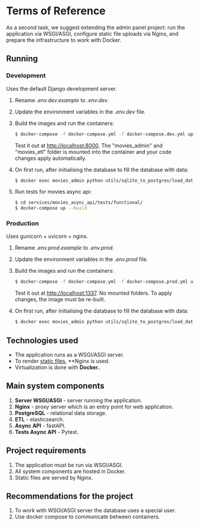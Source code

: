 # Terms of Reference

As a second task, we suggest extending the admin panel project: run the application via WSGI/ASGI, configure static file uploads via Nginx, and prepare the infrastructure to work with Docker.

## Running

### Development

Uses the default Django development server.

1. Rename *.env.dev.example* to *.env.dev*.
2. Update the environment variables in the *.env.dev* file.
3. Build the images and run the containers:

    ```sh
    $ docker-compose -f docker-compose.yml -f docker-compose.dev.yml up --build
    ```

    Test it out at [http://localhost:8000](http://localhost:8000). The "movies_admin" and "movies_etl" folder is mounted into the container and your code changes apply automatically.
4. On first run, after initialising the database to fill the database with data:

   ```sh
   $ docker exec movies_admin python utils/sqlite_to_postgres/load_data.py
   ```
5. Run tests for movies async api:

   ```sh
   $ cd services/movies_async_api/tests/functional/
   $ docker-compose up --build 
   ```
### Production

Uses gunicorn + uvicorn + nginx.

1. Rename *.env.prod.example* to *.env.prod*. 
2. Update the environment variables in the *.env.prod* file.
3. Build the images and run the containers:

    ```sh
    $ docker-compose -f docker-compose.yml -f docker-compose.prod.yml up --build
    ```

    Test it out at [http://localhost:1337](http://localhost:1337). No mounted folders. To apply changes, the image must be re-built.

4. On first run, after initialising the database to fill the database with data:

   ```sh
   $ docker exec movies_admin python utils/sqlite_to_postgres/load_data.py
   ```

## Technologies used

- The application runs as a WSGI/ASGI server.
- To render [static files](https://nginx.org/ru/docs/beginners_guide.html#static), **Nginx is used.
- Virtualization is done with **Docker.**.

## Main system components

1. **Server WSGI/ASGI** - server running the application.
2. **Nginx** - proxy server which is an entry point for web application.
3. **PostgreSQL** - relational data storage. 
4. **ETL** - elasticsearch.
5. **Async API** - fastAPI.
6. **Tests Async API** - Pytest.

## Project requirements

1. The application must be run via WSGI/ASGI.
2. All system components are hosted in Docker.
3. Static files are served by Nginx.

## Recommendations for the project

1. To work with WSGI/ASGI server the database uses a special user.
2. Use docker compose to communicate between containers.
